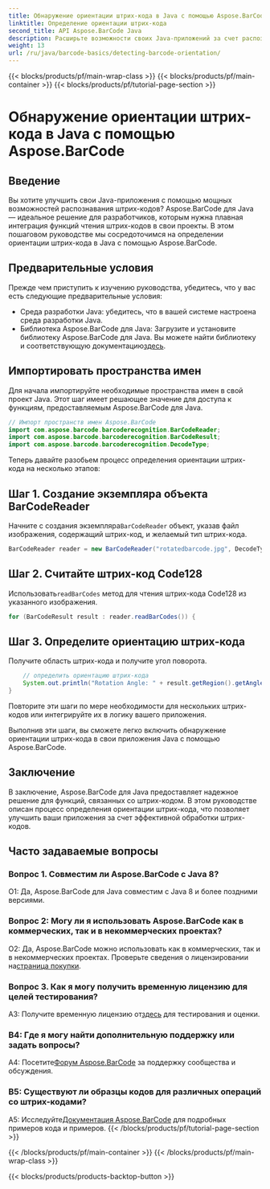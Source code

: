 ```yaml
---
title: Обнаружение ориентации штрих-кода в Java с помощью Aspose.BarCode
linktitle: Определение ориентации штрих-кода
second_title: API Aspose.BarCode Java
description: Расширьте возможности своих Java-приложений за счет распознавания штрих-кодов с помощью Aspose.BarCode для Java. Следуйте нашему пошаговому руководству, чтобы легко определить ориентацию штрих-кода.
weight: 13
url: /ru/java/barcode-basics/detecting-barcode-orientation/
---
```


{{< blocks/products/pf/main-wrap-class >}}
{{< blocks/products/pf/main-container >}}
{{< blocks/products/pf/tutorial-page-section >}}

# Обнаружение ориентации штрих-кода в Java с помощью Aspose.BarCode

## Введение

Вы хотите улучшить свои Java-приложения с помощью мощных возможностей распознавания штрих-кодов? Aspose.BarCode для Java — идеальное решение для разработчиков, которым нужна плавная интеграция функций чтения штрих-кодов в свои проекты. В этом пошаговом руководстве мы сосредоточимся на определении ориентации штрих-кода в Java с помощью Aspose.BarCode.

## Предварительные условия

Прежде чем приступить к изучению руководства, убедитесь, что у вас есть следующие предварительные условия:

- Среда разработки Java: убедитесь, что в вашей системе настроена среда разработки Java.
-  Библиотека Aspose.BarCode для Java: Загрузите и установите библиотеку Aspose.BarCode для Java. Вы можете найти библиотеку и соответствующую документацию[здесь](https://releases.aspose.com/barcode/java/).

## Импортировать пространства имен

Для начала импортируйте необходимые пространства имен в свой проект Java. Этот шаг имеет решающее значение для доступа к функциям, предоставляемым Aspose.BarCode для Java.

```java
// Импорт пространств имен Aspose.BarCode
import com.aspose.barcode.barcoderecognition.BarCodeReader;
import com.aspose.barcode.barcoderecognition.BarCodeResult;
import com.aspose.barcode.barcoderecognition.DecodeType;
```

Теперь давайте разобьем процесс определения ориентации штрих-кода на несколько этапов:

## Шаг 1. Создание экземпляра объекта BarCodeReader

 Начните с создания экземпляра`BarCodeReader` объект, указав файл изображения, содержащий штрих-код, и желаемый тип штрих-кода.

```java
BarCodeReader reader = new BarCodeReader("rotatedbarcode.jpg", DecodeType.CODE_128);
```

## Шаг 2. Считайте штрих-код Code128

 Использовать`readBarCodes` метод для чтения штрих-кода Code128 из указанного изображения.

```java
for (BarCodeResult result : reader.readBarCodes()) {
```

## Шаг 3. Определите ориентацию штрих-кода

Получите область штрих-кода и получите угол поворота.

```java
    // определить ориентацию штрих-кода
    System.out.println("Rotation Angle: " + result.getRegion().getAngle());
}
```

Повторите эти шаги по мере необходимости для нескольких штрих-кодов или интегрируйте их в логику вашего приложения.

Выполнив эти шаги, вы сможете легко включить обнаружение ориентации штрих-кода в свои приложения Java с помощью Aspose.BarCode.

## Заключение

В заключение, Aspose.BarCode для Java предоставляет надежное решение для функций, связанных со штрих-кодом. В этом руководстве описан процесс определения ориентации штрих-кода, что позволяет улучшить ваши приложения за счет эффективной обработки штрих-кодов.

## Часто задаваемые вопросы

### Вопрос 1. Совместим ли Aspose.BarCode с Java 8?

О1: Да, Aspose.BarCode для Java совместим с Java 8 и более поздними версиями.

### Вопрос 2: Могу ли я использовать Aspose.BarCode как в коммерческих, так и в некоммерческих проектах?

 О2: Да, Aspose.BarCode можно использовать как в коммерческих, так и в некоммерческих проектах. Проверьте сведения о лицензировании на[страница покупки](https://purchase.aspose.com/buy).

### Вопрос 3. Как я могу получить временную лицензию для целей тестирования?

 A3: Получите временную лицензию от[здесь](https://purchase.aspose.com/temporary-license/) для тестирования и оценки.

### В4: Где я могу найти дополнительную поддержку или задать вопросы?

 А4: Посетите[Форум Aspose.BarCode](https://forum.aspose.com/c/barcode/13) за поддержку сообщества и обсуждения.

### В5: Существуют ли образцы кодов для различных операций со штрих-кодами?

 A5: Исследуйте[Документация Aspose.BarCode](https://reference.aspose.com/barcode/java/) для подробных примеров кода и примеров.
{{< /blocks/products/pf/tutorial-page-section >}}

{{< /blocks/products/pf/main-container >}}
{{< /blocks/products/pf/main-wrap-class >}}

{{< blocks/products/products-backtop-button >}}

